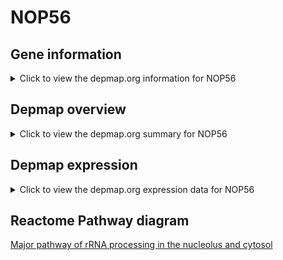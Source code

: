 <h1>NOP56</h1>

<h2>Gene information</h2>
<details>
  <summary>Click to view the depmap.org information for NOP56</summary>
  <iframe src="https://depmap.org/portal/gene/NOP56?tab=about" style="border:none;width:100%;height:800px"></iframe>
</details>

<h2>Depmap overview</h2>
<details>
  <summary>Click to view the depmap.org summary for NOP56</summary>
  <iframe src="https://depmap.org/portal/gene/NOP56?tab=overview" style="border:none;width:100%;height:800px"></iframe>
</details>

<h2>Depmap expression</h2>
<details>
  <summary>Click to view the depmap.org expression data for NOP56</summary>
  <iframe src="https://depmap.org/portal/gene/NOP56?tab=characterization" style="border:none;width:100%;height:800px"></iframe>
</details>



<h2>Reactome Pathway diagram</h2>
<a href="https://reactome.org/PathwayBrowser/#/R-HSA-6791226" target="_BLANK">Major pathway of rRNA processing in the nucleolus and cytosol</a>



